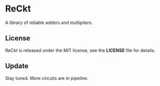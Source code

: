 # ReCkt
A library of reliable adders and multipliers.

## License
ReCkt is released under the MIT license, see the **LICENSE** file for details.

## Update
Stay tuned. More circuits are in pipeline.

